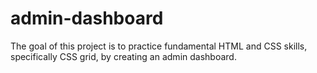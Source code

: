 # admin-dashboard
The goal of this project is to practice fundamental HTML and CSS skills, specifically CSS grid, by creating an admin dashboard.